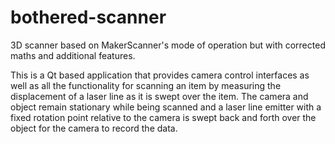 # bothered-scanner
3D scanner based on MakerScanner's mode of operation but with corrected maths and additional features.

This is a Qt based application that provides camera control interfaces as well as all the functionality for scanning an item by measuring the displacement of a laser line as it is swept over the item. The camera and object remain stationary while being scanned and a laser line emitter with a fixed rotation point relative to the camera is swept back and forth over the object for the camera to record the data.